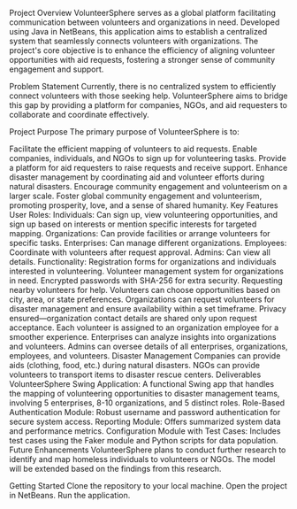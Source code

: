 Project Overview
VolunteerSphere serves as a global platform facilitating communication between volunteers and organizations in need. Developed using Java in NetBeans, this application aims to establish a centralized system that seamlessly connects volunteers with organizations. The project's core objective is to enhance the efficiency of aligning volunteer opportunities with aid requests, fostering a stronger sense of community engagement and support.

Problem Statement
Currently, there is no centralized system to efficiently connect volunteers with those seeking help. VolunteerSphere aims to bridge this gap by providing a platform for companies, NGOs, and aid requesters to collaborate and coordinate effectively.

Project Purpose
The primary purpose of VolunteerSphere is to:

Facilitate the efficient mapping of volunteers to aid requests.
Enable companies, individuals, and NGOs to sign up for volunteering tasks.
Provide a platform for aid requesters to raise requests and receive support.
Enhance disaster management by coordinating aid and volunteer efforts during natural disasters.
Encourage community engagement and volunteerism on a larger scale.
Foster global community engagement and volunteerism, promoting prosperity, love, and a sense of shared humanity.
Key Features
User Roles:
Individuals: Can sign up, view volunteering opportunities, and sign up based on interests or mention specific interests for targeted mapping.
Organizations: Can provide facilities or arrange volunteers for specific tasks.
Enterprises: Can manage different organizations.
Employees: Coordinate with volunteers after request approval.
Admins: Can view all details.
Functionality:
Registration forms for organizations and individuals interested in volunteering.
Volunteer management system for organizations in need.
Encrypted passwords with SHA-256 for extra security.
Requesting nearby volunteers for help.
Volunteers can choose opportunities based on city, area, or state preferences.
Organizations can request volunteers for disaster management and ensure availability within a set timeframe.
Privacy ensured—organization contact details are shared only upon request acceptance.
Each volunteer is assigned to an organization employee for a smoother experience.
Enterprises can analyze insights into organizations and volunteers.
Admins can oversee details of all enterprises, organizations, employees, and volunteers.
Disaster Management
Companies can provide aids (clothing, food, etc.) during natural disasters.
NGOs can provide volunteers to transport items to disaster rescue centers.
Deliverables
VolunteerSphere Swing Application: A functional Swing app that handles the mapping of volunteering opportunities to disaster management teams, involving 5 enterprises, 8-10 organizations, and 5 distinct roles.
Role-Based Authentication Module: Robust username and password authentication for secure system access.
Reporting Module: Offers summarized system data and performance metrics.
Configuration Module with Test Cases: Includes test cases using the Faker module and Python scripts for data population.
Future Enhancements
VolunteerSphere plans to conduct further research to identify and map homeless individuals to volunteers or NGOs. The model will be extended based on the findings from this research.

Getting Started
Clone the repository to your local machine.
Open the project in NetBeans.
Run the application.
